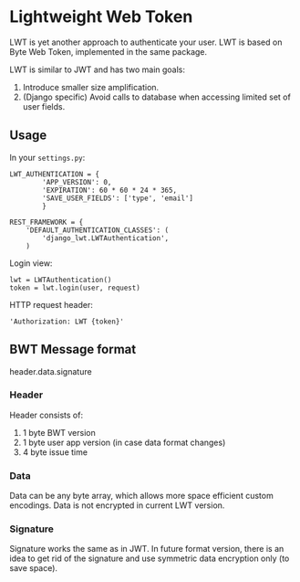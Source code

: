 # Lightweight Web Token
LWT is yet another approach to authenticate your user.
LWT is based on Byte Web Token, implemented in the same package.

LWT is similar to JWT and has two main goals:
1. Introduce smaller size amplification.
2. (Django specific) Avoid calls to database when accessing limited set
of user fields.

## Usage

In your `settings.py`:
```
LWT_AUTHENTICATION = {
        'APP_VERSION': 0,
        'EXPIRATION': 60 * 60 * 24 * 365,
        'SAVE_USER_FIELDS': ['type', 'email']
        }

REST_FRAMEWORK = {
    'DEFAULT_AUTHENTICATION_CLASSES': (
        'django_lwt.LWTAuthentication',
    )
```

Login view:
```
lwt = LWTAuthentication()
token = lwt.login(user, request)
```

HTTP request header:
```
'Authorization: LWT {token}'
```

## BWT Message format
header.data.signature

### Header
Header consists of:
1. 1 byte BWT version
2. 1 byte user app version (in case data format changes)
3. 4 byte issue time

### Data
Data can be any byte array, which allows more space efficient custom
encodings.
Data is not encrypted in current LWT version.

### Signature
Signature works the same as in JWT. In future format version, there is
an idea to get rid of the signature and use symmetric data encryption only (to
save space).
